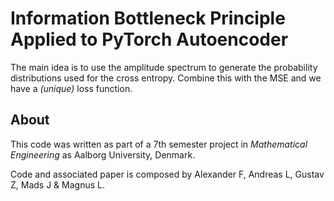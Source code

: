 # Information Bottleneck Principle Applied to PyTorch Autoencoder
The main idea is to use the amplitude spectrum to generate the probability distributions used for the cross entropy. Combine this with the MSE and we have a *(unique)* loss function. 



## About
This code was written as part of a 7th semester project in *Mathematical Engineering* as Aalborg University, Denmark.

Code and associated paper is composed by Alexander F, Andreas L, Gustav Z, Mads J & Magnus L.


